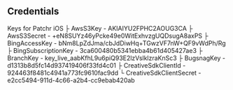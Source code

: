 Credentials 
-----------

Keys for Patchr iOS
 ├  AwsS3Key - AKIAIYU2FPHC2AOUG3CA
 ├  AwsS3Secret - +eN8SUYz46yPcke49e0WitExhvzgUQDsugA8axPS
 ├  BingAccessKey - bNm8LpZdJma/cbJdDiwHq+TGwzVF7nW+QF9vWdPh/Rg
 ├  BingSubscriptionKey - 3ca600480b5341ebba4b61d405427ae3
 ├  BranchKey - key_live_aabKfhL9u6piQ93E2lzVslklzraKnSc3
 ├  BugsnagKey - d1313b8d5fc14d937419406f33fd4c01
 ├  CreativeSdkClientId - 924463f8481c4941a773fc9610fac9dd
 └  CreativeSdkClientSecret - e2cc5494-911d-4c66-a2b4-cc9ebab420ab
